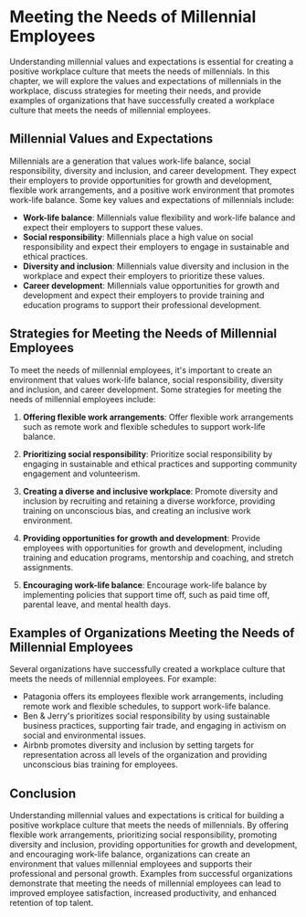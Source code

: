 Meeting the Needs of Millennial Employees
======================================================================================================

Understanding millennial values and expectations is essential for creating a positive workplace culture that meets the needs of millennials. In this chapter, we will explore the values and expectations of millennials in the workplace, discuss strategies for meeting their needs, and provide examples of organizations that have successfully created a workplace culture that meets the needs of millennial employees.

Millennial Values and Expectations
----------------------------------

Millennials are a generation that values work-life balance, social responsibility, diversity and inclusion, and career development. They expect their employers to provide opportunities for growth and development, flexible work arrangements, and a positive work environment that promotes work-life balance. Some key values and expectations of millennials include:

- **Work-life balance**: Millennials value flexibility and work-life balance and expect their employers to support these values.
- **Social responsibility**: Millennials place a high value on social responsibility and expect their employers to engage in sustainable and ethical practices.
- **Diversity and inclusion**: Millennials value diversity and inclusion in the workplace and expect their employers to prioritize these values.
- **Career development**: Millennials value opportunities for growth and development and expect their employers to provide training and education programs to support their professional development.

Strategies for Meeting the Needs of Millennial Employees
--------------------------------------------------------

To meet the needs of millennial employees, it's important to create an environment that values work-life balance, social responsibility, diversity and inclusion, and career development. Some strategies for meeting the needs of millennial employees include:

1. **Offering flexible work arrangements**: Offer flexible work arrangements such as remote work and flexible schedules to support work-life balance.

2. **Prioritizing social responsibility**: Prioritize social responsibility by engaging in sustainable and ethical practices and supporting community engagement and volunteerism.

3. **Creating a diverse and inclusive workplace**: Promote diversity and inclusion by recruiting and retaining a diverse workforce, providing training on unconscious bias, and creating an inclusive work environment.

4. **Providing opportunities for growth and development**: Provide employees with opportunities for growth and development, including training and education programs, mentorship and coaching, and stretch assignments.

5. **Encouraging work-life balance**: Encourage work-life balance by implementing policies that support time off, such as paid time off, parental leave, and mental health days.

Examples of Organizations Meeting the Needs of Millennial Employees
-------------------------------------------------------------------

Several organizations have successfully created a workplace culture that meets the needs of millennial employees. For example:

- Patagonia offers its employees flexible work arrangements, including remote work and flexible schedules, to support work-life balance.
- Ben \& Jerry's prioritizes social responsibility by using sustainable business practices, supporting fair trade, and engaging in activism on social and environmental issues.
- Airbnb promotes diversity and inclusion by setting targets for representation across all levels of the organization and providing unconscious bias training for employees.

Conclusion
----------

Understanding millennial values and expectations is critical for building a positive workplace culture that meets the needs of millennials. By offering flexible work arrangements, prioritizing social responsibility, promoting diversity and inclusion, providing opportunities for growth and development, and encouraging work-life balance, organizations can create an environment that values millennial employees and supports their professional and personal growth. Examples from successful organizations demonstrate that meeting the needs of millennial employees can lead to improved employee satisfaction, increased productivity, and enhanced retention of top talent.
